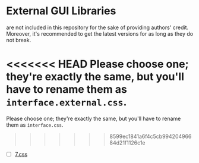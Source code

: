 # External GUI Libraries
are not included in this repository for the sake of providing authors' credit. Moreover, it's recommended to get the latest versions for as long as they do not break.

<<<<<<< HEAD
Please choose one; they're exactly the same, but you'll have to rename them as `interface.external.css`.
=======
Please choose one; they're exactly the same, but you'll have to rename them as `interface.css`. 
>>>>>>> 8599ec1841a6f4c5cb99420496684d21f1126c1e
- [ ] [7.css](https://khang-nd.github.io/7.css/)
